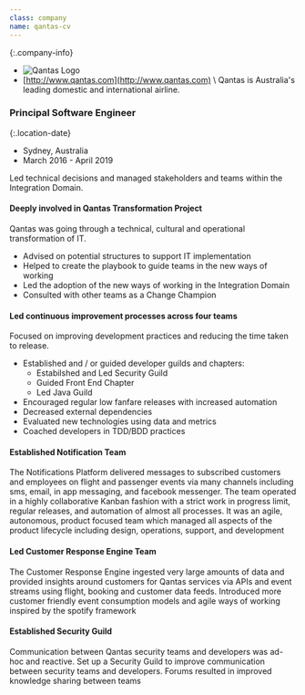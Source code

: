 ```yaml
---
class: company
name: qantas-cv
---
```

{:.company-info}
- ![Qantas Logo](images/qantas.png)
- [http://www.qantas.com](http://www.qantas.com) \\
 Qantas is Australia's leading domestic and international airline.

### Principal Software Engineer

{:.location-date}
- Sydney, Australia
- March 2016 - April 2019

Led technical decisions and managed stakeholders and teams within the Integration Domain.

#### Deeply involved in Qantas Transformation Project
Qantas was going through a technical, cultural and operational transformation of IT.
*   Advised on potential structures to support IT implementation
*   Helped to create the playbook to guide teams in the new ways of working
*   Led the adoption of the new ways of working in the Integration Domain
*   Consulted with other teams as a Change Champion

#### Led continuous improvement processes across four teams
Focused on improving development practices and reducing the time taken to release.
*   Established and / or guided developer guilds and chapters:
    *   Estabilshed and Led Security Guild
    *   Guided Front End Chapter
    *   Led Java Guild
*   Encouraged regular low fanfare releases with increased automation
*   Decreased external dependencies
*   Evaluated new technologies using data and metrics
*   Coached developers in TDD/BDD practices

#### Established Notification Team
The Notifications Platform delivered messages to subscribed customers and employees on flight and passenger events via many channels including sms, email, in app messaging, and facebook messenger. The team operated in a highly collaborative Kanban fashion with a strict work in progress limit, regular releases, and automation of almost all processes. It was an agile, autonomous, product focused team which managed all aspects of the product lifecycle including design, operations, support, and development


#### Led Customer Response Engine Team
The Customer Response Engine ingested very large amounts of data and provided insights around customers for Qantas services via APIs and event streams using flight, booking and customer data feeds. Introduced more customer friendly event consumption models and agile ways of working inspired by the spotify framework


#### Established Security Guild
Communication between Qantas security teams and developers was ad-hoc and reactive. Set up a Security Guild to improve communication between security teams and developers. Forums resulted in improved knowledge sharing between teams
